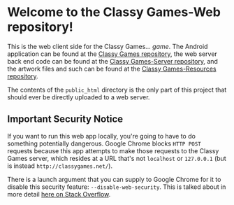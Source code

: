 # Welcome to the Classy Games-Web repository! #
This is the web client side for the Classy Games... *game*. The Android application can be found at the [Classy Games repository](https://github.com/ScootrNova/ClassyGames), the web server back end code can be found at the [Classy Games-Server repository](https://github.com/ScootrNova/ClassyGames-Server), and the artwork files and such can be found at the [Classy Games-Resources repository](https://github.com/ScootrNova/ClassyGames-Resources).

The contents of the `public_html` directory is the only part of this project that should ever be directly uploaded to a web server.

## Important Security Notice ##
If you want to run this web app locally, you're going to have to do something potentially dangerous. Google Chrome blocks `HTTP POST` requests because this app attempts to make those requests to the Classy Games server, which resides at a URL that's not `localhost` or `127.0.0.1` (but is instead `http://classygames.net/`). 

There is a launch argument that you can supply to Google Chrome for it to disable this security feature: `--disable-web-security`. This is talked about in more detail [here on Stack Overflow](http://stackoverflow.com/questions/10143093/origin-is-not-allowed-by-access-control-allow-origin).